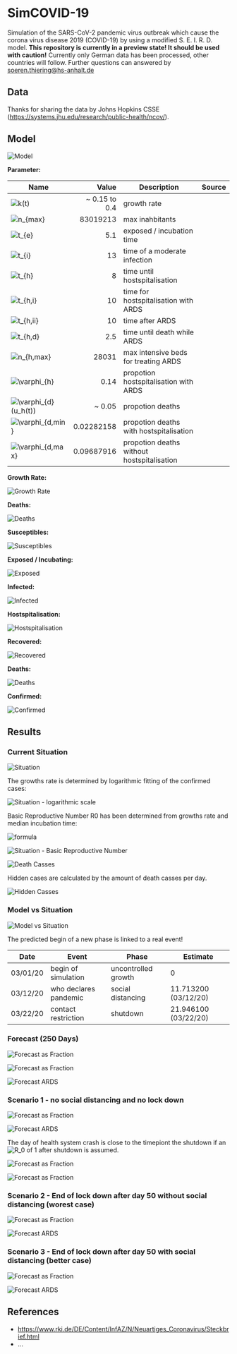 # SimCOVID-19

Simulation of the SARS-CoV-2 pandemic virus outbreak which cause the corona virus disease 2019 (COVID-19) by using a modified S. E. I. R. D. model.
**This repository is currently in a preview state! It should be used with caution!** Currently only German data has been processed, other countries will follow. Further questions can answered by <soeren.thiering@hs-anhalt.de>

## Data

Thanks for sharing the data by Johns Hopkins CSSE (<https://systems.jhu.edu/research/public-health/ncov/>).

## Model

![Model](flowchart.svg)

**Parameter:**

| Name                                                                                                            |         Value | Description                                | Source |
|-----------------------------------------------------------------------------------------------------------------|--------------:|--------------------------------------------|--------|
| ![$k(t)$](https://render.githubusercontent.com/render/math?math=%24k(t)%24)                                     | ~ 0.15 to 0.4 | growth rate                                |        |
| ![$n_{max}$](https://render.githubusercontent.com/render/math?math=%24n_%7Bmax%7D%24)                           |      83019213 | max inahbitants                            |        |
| ![$t_{e}$](https://render.githubusercontent.com/render/math?math=%24t_%7Be%7D%24)                               |           5.1 | exposed / incubation time                  |        |
| ![$t_{i}$](https://render.githubusercontent.com/render/math?math=%24t_%7Bi%7D%24)                               |            13 | time of a moderate  infection              |        |
| ![$t_{h}$](https://render.githubusercontent.com/render/math?math=%24t_%7Bh%7D%24)                               |             8 | time until hostspitalisation               |        |
| ![$t_{h,i}$](https://render.githubusercontent.com/render/math?math=%24t_%7Bh%2Ci%7D%24)                         |            10 | time for hostspitalisation with ARDS       |        |
| ![$t_{h,ii}$](https://render.githubusercontent.com/render/math?math=%24t_%7Bh%2Cii%7D%24)                       |            10 | time after ARDS                            |        |
| ![$t_{h,d}$](https://render.githubusercontent.com/render/math?math=%24t_%7Bh%2Cd%7D%24)                         |           2.5 | time until death while ARDS                |        |
| ![$n_{h,max}$](https://render.githubusercontent.com/render/math?math=%24n_%7Bh%2Cmax%7D%24)                     |         28031 | max intensive beds for treating ARDS       |        |
| ![$\varphi_{h}$](https://render.githubusercontent.com/render/math?math=%24%5Cvarphi_%7Bh%7D%24)                 |          0.14 | propotion hostspitalisation with ARDS      |        |
| ![$\varphi_{d}(u_h(t))$](https://render.githubusercontent.com/render/math?math=%24%5Cvarphi_%7Bd%7D(u_h(t))%24) |        ~ 0.05 | propotion deaths                           |        |
| ![$\varphi_{d,min}$](https://render.githubusercontent.com/render/math?math=%24%5Cvarphi_%7Bd%2Cmin%7D%24)       |    0.02282158 | propotion deaths with hostspitalisation    |        |
| ![$\varphi_{d,max}$](https://render.githubusercontent.com/render/math?math=%24%5Cvarphi_%7Bd%2Cmax%7D%24)       |    0.09687916 | propotion deaths without hostspitalisation |        |

**Growth Rate:**

![Growth Rate](https://render.githubusercontent.com/render/math?math=k(t)%20%3D%5Cbegin%7Bcases%7Dk_%7Bn%2B1%7D%26%20%5Cquad%20%5Ctext%7B%20if%20%7D%20t%20%3E%20t_%7Bk%2Cn%2B1%7D%20%5C%5Ck_%7Bn%7D%26%20%5Cquad%20%5Ctext%7B%20if%20%7D%20t%20%3E%20t_%7Bk%2Cn%7D%20%5Cwedge%20t%20%5Cleq%20t_%7Bk%2Cn%2B1%7D%20%5C%5C%5Ccdots%26%20%5Cquad%20%5C%5Ck_%7B1%7D%26%20%5Cquad%20%5Ctext%7B%20if%20%7D%20t%20%3E%20t_%7Bk%2C1%7D%20%5Cwedge%20t%20%5Cleq%20t_%7Bk%2C2%7D%20%5C%5C%20%5Cend%7Bcases%7D%20%5C%5C)

**Deaths:**

![Deaths](https://render.githubusercontent.com/render/math?math=%5Cvarphi_%7Bd%7D(H(t))%20%3D%20%5Cbegin%7Bcases%7D%20%5Cvarphi_%7Bd%2Cmin%7D%20%5Ccfrac%20%7B1-H(t)%7D%20%7Bn_%7Bh%2Cmax%7D%7D%20%2B%20%5Cvarphi_%7Bd%2Cmax%7D%20%5Ccfrac%20%7BH(t)%7D%20%7Bn_%7Bh%2Cmax%7D%7D%20%20%26%20%5Cquad%20%5Ctext%7B%20if%20%7D%20%5Ccfrac%20%7BH(t)%7D%20%7Bn_%7Bh%2Cmax%7D%7D%20%3C%201%20%5C%5C%20%5Cvarphi_%7Bd%2Cmax%7D%20%26%20%5Cquad%20%5Ctext%7B%20if%20%7D%20%5Ccfrac%20%7BH(t)%7D%20%7Bn_%7Bh%2Cmax%7D%7D%20%5Cgeq%201%20%5C%5C%20%5Cend%7Bcases%7D)

**Susceptibles:**

![Susceptibles](https://render.githubusercontent.com/render/math?math=S%27(t)%20%3D%20-%20k(t)%20%5Ccfrac%7BS(t)%7D%20%7Bn_%7Bmax%7D%7D%20S(t))

**Exposed / Incubating:**

![Exposed](https://render.githubusercontent.com/render/math?math=E%27(t)%20%3D%20-%20S%27(t)%20%2B%20S%27(t-t_e))

**Infected:**

![Infected](https://render.githubusercontent.com/render/math?math=I%27(t)%20%3D%20-%20S%27(t%20-%20t_%7Be%7D)%20%2B%20S%27(t%20-%20t_%7Be%7D%20-%20t_%7Bi%7D)%20(1-%5Cvarphi_%7Bh%7D)%20%2B%20S%27(t%20-%20t_%7Be%7D%20-%20t_%7Bh%7D)%20%5Cvarphi_%7Bh%7D%20-%20S%27(t%20-%20t_%7Be%7D%20-%20t_%7Bh%7D%20-%20t_%7Bh%2Ci%7D)%20(%5Cvarphi_%7Bh%7D%20-%20%5Cvarphi_%7Bd%7D(H(t%20-%20t_%7Bh%2Ci%7D%20%2B%20t_%7Bh%2Cd%7D)))%20%2B%20S%27(t%20-%20t_%7Be%7D%20-%20t_%7Bh%7D%20-%20t_%7Bh%2Ci%7D%20-%20t_%7Bh%2Cii%7D)(%5Cvarphi_%7Bh%7D%20-%20%5Cvarphi_%7Bd%7D(H(t%20-%20t_%7Bh%2Ci%7D%20%2B%20t_%7Bh%2Cd%7D%20-%20t_%7Bh%2Cii%7D))))

**Hostspitalisation:**

![Hostspitalisation](https://render.githubusercontent.com/render/math?math=H%27(t)%20%3D%20-%20S%27(%20t%20-%20t_%7Be%7D%20-%20t_%7Bh%7D)%20%20%5Cvarphi_%7Bh%7D%20%20%2B%20S%27(%20t%20-%20t_%7Be%7D%20-%20t_%7Bh%7D%20-%20t_%7Bh%2Ci%7D)%20(%5Cvarphi_%7Bh%7D%20-%20%5Cvarphi_%7Bd%7D(H(%20t%20-%20t_%7Bh%2Ci%7D%20%2B%20t_%7Bh%2Cd%7D)))%20%2B%20S%27(%20t%20-%20t_%7Be%7D%20-%20t_%7Bh%7D%20-%20t_%7Bh%2Cd%7D)%20%5Cvarphi_%7Bd%7D(H(t)))

**Recovered:**

![Recovered](https://render.githubusercontent.com/render/math?math=R%27(t)%20%3D%20-%20S%27(%20t%20-%20t_%7Be%7D%20-%20t_%7Bi%7D)%20%20(1-%5Cvarphi_%7Bh%7D)%20-%20S%27(%20t%20-%20t_%7Be%7D%20-%20t_%7Bh%7D%20-%20t_%7Bh%2Ci%7D%20-%20t_%7Bh%2Cii%7D)%20(%5Cvarphi_%7Bh%7D%20-%20%5Cvarphi_%7Bd%7D(H(%20t%20-%20t_%7Bh%2Ci%7D%20%2B%20t_%7Bh%2Cd%7D%20-%20t_%7Bh%2Cii%7D))))

**Deaths:**

![Deaths](https://render.githubusercontent.com/render/math?math=D%27(t)%20%3D%20-%20S%27(%20t%20-%20t_%7Be%7D%20-%20t_%7Bh%7D%20-%20t_%7Bh%2Cd%7D)%20%20%5Cvarphi_%7Bd%7D(H(t)))

**Confirmed:**

![Confirmed](https://render.githubusercontent.com/render/math?math=C%27(t)%20%3D%20%2B%20D%27(t)%20%2B%20R%27(t)%20%2B%20H%27(t)%20%2B%20I%27(t))

## Results

### Current Situation

![Situation](Situation-1.png)

The growths rate is determined by logarithmic fitting of the confirmed cases:

![Situation - logarithmic scale](Situation-2.png)

Basic Reproductive Number R0 has been determined from growths rate and median incubation time:

![formula](https://render.githubusercontent.com/render/math?math=R_0%20%3D%20e%5E%7Bk%20%20t_e%7D)

![Situation - Basic Reproductive Number](Situation-3.png)

![Death Casses](Situation-5.png)

Hidden cases are calculated by the amount of death casses per day.

![Hidden Casses](Situation-6.png)

### Model vs Situation

![Model vs Situation](Model_vs_Situation-1.png)

The predicted begin of a new phase is linked to a real event!

|   Date   |         Event         |        Phase        |       Estimate       |
|----------|-----------------------|---------------------|----------------------|
| 03/01/20 | begin of simulation   | uncontrolled growth |                    0 |
| 03/12/20 | who declares pandemic | social distancing   | 11.713200 (03/12/20) |
| 03/22/20 | contact restriction   | shutdown            | 21.946100 (03/22/20) |

### Forecast (250 Days)

![Forecast as Fraction](Forecast-1.png)

![Forecast as Fraction](Forecast-2.png)

![Forecast ARDS](Forecast-ARDS-2.png)

### Scenario 1 - no social distancing and no lock down

![Forecast as Fraction](Forecast-2-scenario-1.png)

![Forecast ARDS](Forecast-ARDS-2-scenario-1.png)

The day of health system crash is close to the timepiont the shutdown if an ![$R_0$](https://render.githubusercontent.com/render/math?math=%24R_0%24) of 1 after shutdown is assumed.

![Forecast as Fraction](Forecast-ARDS-3.png)

![Forecast as Fraction](Forecast-ARDS-4.png)

### Scenario 2 - End of lock down after day 50 without social distancing (worest case)

![Forecast as Fraction](Forecast-2-scenario-2.png)

![Forecast ARDS](Forecast-ARDS-2-scenario-2.png)

### Scenario 3 - End of lock down after day 50 with social distancing (better case)

![Forecast as Fraction](Forecast-2-scenario-3.png)

![Forecast ARDS](Forecast-ARDS-2-scenario-3.png)

## References

* <https://www.rki.de/DE/Content/InfAZ/N/Neuartiges_Coronavirus/Steckbrief.html>
* ...

